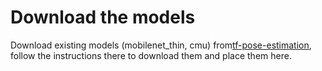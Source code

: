 # Download the models
Download existing models (mobilenet_thin, cmu) from[tf-pose-estimation](https://github.com/ildoonet/tf-pose-estimation/tree/master/models/graph), follow the instructions there to download them and place them here.
